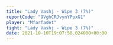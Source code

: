 ```yaml
---
title: "Lady Vashj - Wipe 3 (7%)"
reportCode: "9VghCRJvynYPpxG1"
player: "Mfarfadet"
fight: "Lady Vashj - Wipe 3 (7%)"
date: 2021-10-10T19:07:58.024000+00:00
---
```

